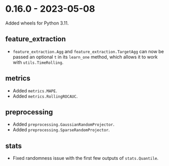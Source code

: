 # 0.16.0 - 2023-05-08

Added wheels for Python 3.11.

## feature_extraction

- `feature_extraction.Agg` and `feature_extraction.TargetAgg` can now be passed an optional `t` in its `learn_one` method, which allows it to work with `utils.TimeRolling`.

## metrics

- Added `metrics.MAPE`.
- Added `metrics.RollingROCAUC`.

## preprocessing

- Added `preprocessing.GaussianRandomProjector`.
- Added `preprocessing.SparseRandomProjector`.

## stats

- Fixed randomness issue with the first few outputs of `stats.Quantile`.
